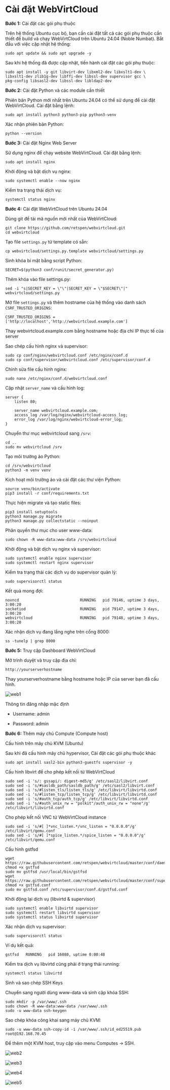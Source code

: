 # Cài đặt WebVirtCloud

**Bước 1:** Cài đặt các gói phụ thuộc

Trên hệ thống Ubuntu cục bộ, bạn cần cài đặt tất cả các gói phụ thuộc cần thiết để build và chạy WebVirtCloud trên Ubuntu 24.04 (Noble Numbat). Bắt đầu với việc cập nhật hệ thống:

    sudo apt update && sudo apt upgrade -y


Sau khi hệ thống đã được cập nhật, tiến hành cài đặt các gói phụ thuộc:

    sudo apt install -y git libvirt-dev libxml2-dev libxslt1-dev \
    libxslt1-dev zlib1g-dev libffi-dev libssl-dev supervisor gcc \
    pkg-config libsasl2-dev libssl-dev libldap2-dev 

**Bước 2:** Cài đặt Python và các module cần thiết

Phiên bản Python mới nhất trên Ubuntu 24.04 có thể sử dụng để cài đặt WebVirtCloud. Cài đặt bằng lệnh:

    sudo apt install python3 python3-pip python3-venv

Xác nhận phiên bản Python:

    python --version

**Bước 3:** Cài đặt Nginx Web Server

Sử dụng nginx để chạy website WebVirtCloud. Cài đặt bằng lệnh:

    sudo apt install nginx


Khởi động và bật dịch vụ nginx:

    sudo systemctl enable --now nginx


Kiểm tra trạng thái dịch vụ:

    systemctl status nginx

**Bước 4:** Cài đặt WebVirtCloud trên Ubuntu 24.04

Dùng git để tải mã nguồn mới nhất của WebVirtCloud:

    git clone https://github.com/retspen/webvirtcloud.git
    cd webvirtcloud

Tạo file `settings.py` từ template có sẵn:

    cp webvirtcloud/settings.py.template webvirtcloud/settings.py


Sinh khóa bí mật bằng script Python:

    SECRET=$(python3 conf/runit/secret_generator.py)


Thêm khóa vào file settings.py:

    sed -i "s|SECRET_KEY = \"\"|SECRET_KEY = \"$SECRET\"|" webvirtcloud/settings.py


Mở file `settings.py` và thêm hostname của hệ thống vào danh sách `CSRF_TRUSTED_ORIGINS`:

    CSRF_TRUSTED_ORIGINS = ['http://localhost','http://webvirtcloud.example.com']


Thay webvirtcloud.example.com bằng hostname hoặc địa chỉ IP thực tế của server

Sao chép cấu hình nginx và supervisor:

    sudo cp conf/nginx/webvirtcloud.conf /etc/nginx/conf.d
    sudo cp conf/supervisor/webvirtcloud.conf /etc/supervisor/conf.d

Chỉnh sửa file cấu hình nginx:

    sudo nano /etc/nginx/conf.d/webvirtcloud.conf

Cập nhật `server_name` và cấu hình log:

    server {
        listen 80;

        server_name webvirtcloud.example.com;
        access_log /var/log/nginx/webvirtcloud-access_log;
        error_log /var/log/nginx/webvirtcloud-error_log;
    }

Chuyển thư mục webvirtcloud sang `/srv`:

    cd ..
    sudo mv webvirtcloud /srv

Tạo môi trường ảo Python:

    cd /srv/webvirtcloud
    python3 -m venv venv

Kích hoạt môi trường ảo và cài đặt các thư viện Python:

    source venv/bin/activate
    pip3 install -r conf/requirements.txt

Thực hiện migrate và tạo static files:

    pip3 install setuptools
    python3 manage.py migrate
    python3 manage.py collectstatic --noinput

Phân quyền thư mục cho user www-data:

    sudo chown -R www-data:www-data /srv/webvirtcloud

Khởi động và bật dịch vụ nginx và supervisor:

    sudo systemctl enable nginx supervisor
    sudo systemctl restart nginx supervisor

Kiểm tra trạng thái các dịch vụ do supervisor quản lý:

    sudo supervisorctl status

Kết quả mong đợi:

    novncd                           RUNNING   pid 79146, uptime 3 days, 3:00:20
    socketiod                        RUNNING   pid 79147, uptime 3 days, 3:00:20
    webvirtcloud                     RUNNING   pid 79148, uptime 3 days, 3:00:20

Xác nhận dịch vụ đang lắng nghe trên cổng 8000:

    ss -tunelp | grep 8000

**Bước 5:** Truy cập Dashboard WebVirtCloud

Mở trình duyệt và truy cập địa chỉ:

    http://yourserverhostname

Thay yourserverhostname bằng hostname hoặc IP của server bạn đã cấu hình.

![web1](../images/web1.png)

Thông tin đăng nhập mặc định

- Username: admin

- Password: admin

**Bước 6:** Thêm máy chủ Compute (Compute host)

Cấu hình trên máy chủ KVM (Ubuntu)

Sau khi đã cấu hình máy chủ hypervisor, Cài đặt các gói phụ thuộc khác

    sudo apt install sasl2-bin python3-guestfs supervisor -y

Cấu hình libvirt để cho phép kết nối từ WebVirtCloud

    sudo sed -i 's/: gssapi/: digest-md5/g' /etc/sasl2/libvirt.conf
    sudo sed -i 's/#sasldb_path/sasldb_path/g' /etc/sasl2/libvirt.conf
    sudo sed -i 's/#listen_tls/listen_tls/g' /etc/libvirt/libvirtd.conf
    sudo sed -i 's/#listen_tcp/listen_tcp/g' /etc/libvirt/libvirtd.conf
    sudo sed -i 's/#auth_tcp/auth_tcp/g' /etc/libvirt/libvirtd.conf
    sudo sed -i 's/#auth_unix_rw = "polkit"/auth_unix_rw = "none"/g' /etc/libvirt/libvirtd.conf

Cho phép kết nối VNC từ WebVirtCloud instance

    sudo sed -i 's/#[ ]*vnc_listen.*/vnc_listen = "0.0.0.0"/g' /etc/libvirt/qemu.conf
    sudo sed -i 's/#[ ]*spice_listen.*/spice_listen = "0.0.0.0"/g' /etc/libvirt/qemu.conf

Cấu hình gstfsd

    wget https://raw.githubusercontent.com/retspen/webvirtcloud/master/conf/daemon/gstfsd
    chmod +x gstfsd
    sudo mv gstfsd /usr/local/bin/gstfsd 
    wget https://raw.githubusercontent.com/retspen/webvirtcloud/master/conf/supervisor/gstfsd.conf
    chmod +x gstfsd.conf
    sudo mv gstfsd.conf /etc/supervisor/conf.d/gstfsd.conf

Khởi động lại dịch vụ (libvirtd & supervisor)

    sudo systemctl enable libvirtd supervisor
    sudo systemctl restart libvirtd supervisor
    sudo systemctl status libvirtd supervisor

Xác nhận dịch vụ supervisor:

    sudo supervisorctl status

Ví dụ kết quả:

    gstfsd   RUNNING   pid 16080, uptime 0:00:48

Kiểm tra dịch vụ libvirtd cũng phải ở trạng thái running:

    systemctl status libvirtd

Sinh và sao chép SSH Keys

Chuyển sang người dùng www-data và sinh cặp khóa SSH:

    sudo mkdir -p /var/www/.ssh 
    sudo chown -R www-data:www-data /var/www/.ssh
    sudo -u www-data ssh-keygen

Sao chép khóa công khai sang máy chủ KVM:

    sudo -u www-data ssh-copy-id -i /var/www/.ssh/id_ed25519.pub root@192.168.70.45

Để thêm một KVM host, truy cập vào menu Computes -> SSH.

![web2](../images/web2.png)

![web3](../images/web3.png)

![web4](../images/web4.png)

![web5](../images/web5.png)